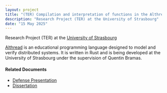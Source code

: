```yaml
---
layout: project
title: "(TER) Compilation and interpretation of functions in the Althread language"
description: "Research Project (TER) at the University of Strasbourg"
date: "15 May 2025"
---
```


Research Project (TER) at the [University of Strasbourg](https://mathinfo.unistra.fr/formations/master/master-informatique/odf-parcours-science-et-ingenierie-des-reseaux-de-linternet-et-des-systemes-siris-PR12-18105/?tab=cours)

[Althread](https://althread.github.io) is an educational programming language designed to model and verify distributed
systems. It is written in Rust and is being developed at the University of Strasbourg under the supervision of Quentin Bramas.

#### Related Documents

- [Defense Presentation](../../assets/projects/althread_functions/althread_defense.pdf)
- [Dissertation](../../assets/projects/althread_functions/althread_functions.pdf)

